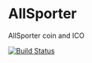 # AllSporter
AllSporter coin and ICO

[![Build Status](https://travis-ci.com/EthWorks/allsporter-crowdsale.svg?token=KKBqp4NVqooxKsABJQeo&branch=master)](https://travis-ci.com/EthWorks/allsporter-crowdsale)
